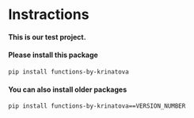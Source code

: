 # Instractions 

#### This is our test project.
#### Please install this package
```
pip install functions-by-krinatova
```



#### You can also install older packages
```
pip install functions-by-krinatova==VERSION_NUMBER
```